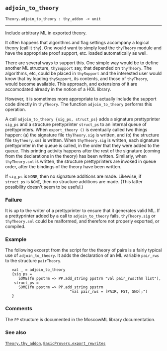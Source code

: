 ## `adjoin_to_theory`

``` hol4
Theory.adjoin_to_theory : thy_addon -> unit
```

------------------------------------------------------------------------

Include arbitrary ML in exported theory.

It often happens that algorithms and flag settings accompany a logical
theory (call it `thy`). One would want to simply load the `thyTheory`
module and have the appropriate proof support, etc. loaded automatically
as well.

There are several ways to support this. One simple way would be to
define another ML structure, `thySupport` say, that depended on
`thyTheory`. The algorithms, etc, could be placed in `thySupport` and
the interested user would know that by loading `thySupport`, its
contents, and those of `thyTheory`, would become available. This
approach, and extensions of it are accomodated already in the notion of
a HOL library.

However, it is sometimes more appropriate to actually include the
support code directly in `thyTheory`. The function `adjoin_to_theory`
performs this operation.

A call `adjoin_to_theory {sig_ps, struct_ps}` adds a signature
prettyprinter `sig_ps` and a structure prettyprinter `struct_ps` to an
internal queue of prettyprinters. When `export_theory ()` is eventually
called two things happen: (a) the signature file `thyTheory.sig` is
written, and (b) the structure file `thyTheory.sml` is written. When
`thyTheory.sig` is written, each signature prettyprinter in the queue is
called, in the order that they were added to the queue. This printing
activity happens after the rest of the signature (coming from the
declarations in the theory) has been written. Similarly, when
`thyTheory.sml` is written, the structure prettyprinters are invoked in
queue order, after the bindings of the theory have been written.

If `sig_ps` is `NONE`, then no signature additions are made. Likewise,
if `struct_ps` is `NONE`, then no structure additions are made. (This
latter possibility doesn't seem to be useful.)

### Failure

It is up to the writer of a prettyprinter to ensure that it generates
valid ML. If a prettyprinter added by a call to `adjoin_to_theory`
fails, `thyTheory.sig` or `thyTheory.sml` could be malformed, and
therefore not properly exported, or compiled.

### Example

The following excerpt from the script for the theory of pairs is a
fairly typical use of `adjoin_to_theory`. It adds the declaration of an
ML variable `pair_rws` to the structure `pairTheory`.

``` hol4
   val _ = adjoin_to_theory
   {sig_ps =
      SOME(fn ppstrm => PP.add_string ppstrm "val pair_rws:thm list"),
    struct_ps =
      SOME(fn ppstrm => PP.add_string ppstrm
                             "val pair_rws = [PAIR, FST, SND];")
   }
```

### Comments

The `PP` structure is documented in the MoscowML library documentation.

### See also

[`Theory.thy_addon`](#Theory.thy_addon),
[`BasicProvers.export_rewrites`](#BasicProvers.export_rewrites)

